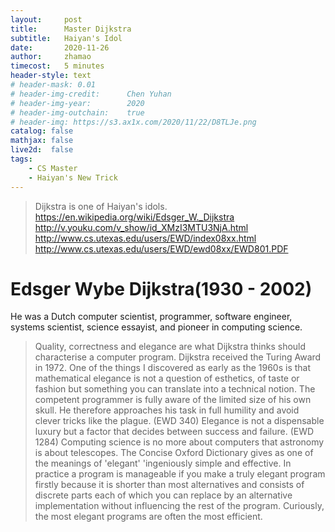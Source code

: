 ```yaml
---
layout:     post
title:      Master Dijkstra
subtitle:   Haiyan's Idol
date:       2020-11-26
author:     zhamao
timecost:   5 minutes
header-style: text
# header-mask: 0.01
# header-img-credit:      Chen Yuhan
# header-img-year:        2020
# header-img-outchain:    true
# header-img: https://s3.ax1x.com/2020/11/22/D8TLJe.png
catalog: false
mathjax: false
live2d:  false
tags:
    - CS Master
    - Haiyan's New Trick
---
```


> Dijkstra is one of Haiyan's idols.
> <https://en.wikipedia.org/wiki/Edsger_W._Dijkstra>
> <http://v.youku.com/v_show/id_XMzI3MTU3NjA.html>
> <http://www.cs.utexas.edu/users/EWD/index08xx.html>
> <http://www.cs.utexas.edu/users/EWD/ewd08xx/EWD801.PDF>

# Edsger Wybe Dijkstra(1930 - 2002)

He was a Dutch computer scientist, programmer, software engineer, systems scientist, science essayist, and pioneer in computing science.

> Quality, correctness and elegance are what Dijkstra thinks should characterise a computer program.
> Dijkstra received the Turing Award in 1972.
> One of the things I discovered as early as the 1960s is that mathematical elegance is not a question of esthetics, of taste  or fashion but something you can translate into a technical notion.
> The competent programmer is fully aware of the limited size of his own skull. He therefore approaches his task in full humility and avoid clever tricks like the plague. (EWD 340)
> Elegance is not a dispensable luxury but a factor that decides between success and failure. (EWD 1284)
> Computing science is no more about computers that astronomy is about telescopes.
> The Concise Oxford Dictionary gives as one of the meanings of 'elegant' 'ingeniously simple and effective.
> In practice a program is manageable if you make a truly elegant program firstly because it is shorter than most alternatives and consists of discrete parts each of which you can replace by an alternative implementation without influencing the rest of the program.
> Curiously, the most elegant programs are often the most efficient.
